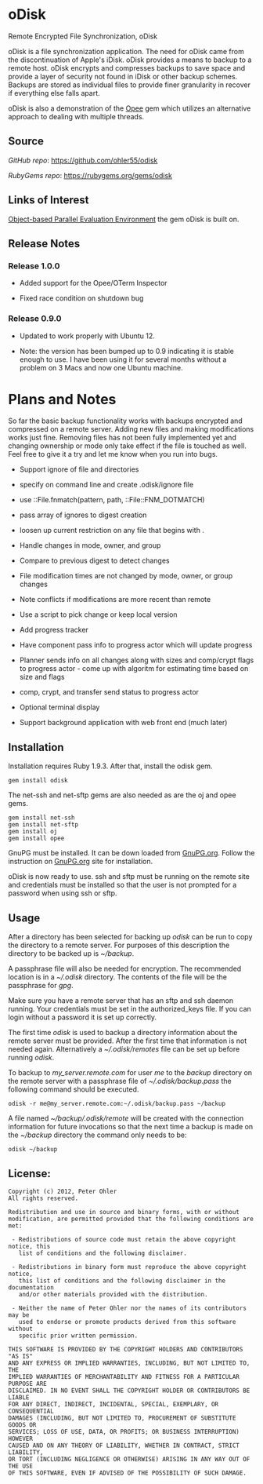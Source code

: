 oDisk
=====

Remote Encrypted File Synchronization, oDisk

oDisk is a file synchronization application. The need for oDisk came from the
discontinuation of Apple's iDisk. oDisk provides a means to backup to a remote
host. oDisk encrypts and compresses backups to save space and provide a layer
of security not found in iDisk or other backup schemes. Backups are stored as
individual files to provide finer granularity in recover if everything else
falls apart.

oDisk is also a demonstration of the [Opee](http://www.ohler.com/opee) gem
which utilizes an alternative approach to dealing with multiple threads.

## <a name="source">Source</a>

*GitHub* *repo*: https://github.com/ohler55/odisk

*RubyGems* *repo*: https://rubygems.org/gems/odisk

## <a name="links">Links of Interest</a>

[Object-based Parallel Evaluation Environment](http://www.ohler.com/opee) the gem oDisk is built on.

## <a name="release">Release Notes</a>

### Release 1.0.0

 - Added support for the Opee/OTerm Inspector

 - Fixed race condition on shutdown bug

### Release 0.9.0

 - Updated to work properly with Ubuntu 12. 

 - Note: the version has been bumped up to 0.9 indicating it is stable enough to use. I have been using it for several months without a problem on 3 Macs and now one Ubuntu machine.

# Plans and Notes

So far the basic backup functionality works with backups encrypted and compressed on a remote server. Adding new files
and making modifications works just fine. Removing files has not been fully implemented yet and changing ownership or
mode only take effect if the file is touched as well. Feel free to give it a try and let me know when you run into bugs.

 - Support ignore of file and directories
  - specify on command line and create .odisk/ignore file
   - use ::File.fnmatch(pattern, path, ::File::FNM_DOTMATCH)
  - pass array of ignores to digest creation
   - loosen up current restriction on any file that begins with .

 - Handle changes in mode, owner, and group
  - Compare to previous digest to detect changes
   - File modification times are not changed by mode, owner, or group changes
  - Note conflicts if modifications are more recent than remote
   - Use a script to pick change or keep local version

 - Add progress tracker
  - Have component pass info to progress actor which will update progress
   - Planner sends info on all changes along with sizes and comp/crypt flags to progress actor
    - come up with algoritm for estimating time based on size and flags
   - comp, crypt, and transfer send status to progress actor
  - Optional terminal display

 - Support background application with web front end (much later)

## Installation

Installation requires Ruby 1.9.3. After that, install the odisk gem.

    gem install odisk

The net-ssh and net-sftp gems are also needed as are the oj and opee gems.

    gem install net-ssh
    gem install net-sftp
    gem install oj
    gem install opee

GnuPG must be installed. It can be down loaded from
[GnuPG.org](http://www.gnupg.org). Follow the instruction on
[GnuPG.org](http://www.gnupg.org) site for installation.

oDisk is now ready to use. ssh and sftp must be running on the remote site and
credentials must be installed so that the user is not prompted for a password
when using ssh or sftp.

## Usage

After a directory has been selected for backing up *odisk* can be run to
copy the directory to a remote server. For purposes of this description the
directory to be backed up is *~/backup*.

A passphrase file will also be needed for encryption. The recommended location
is in a *~/.odisk* directory. The contents of the file will be the passphrase
for *gpg*.

Make sure you have a remote server that has an sftp and ssh daemon
running. Your credentials must be set in the authorized_keys file. If you can
login without a password it is set up correctly.

The first time *odisk* is used to backup a directory information about the
remote server must be provided. After the first time that information is not
needed again. Alternatively a *~/.odisk/remotes* file can be set up before
running *odisk*.

To backup to *my_server.remote.com* for user *me* to the *backup* directory on
the remote server with a passphrase file of *~/.odisk/backup.pass* the
following command should be executed.

    odisk -r me@my_server.remote.com:~/.odisk/backup.pass ~/backup

A file named *~/backup/.odisk/remote* will be created with the connection
information for future invocations so that the next time a backup is made on
the *~/backup* directory the command only needs to be:

    odisk ~/backup

## License:

    Copyright (c) 2012, Peter Ohler
    All rights reserved.
    
    Redistribution and use in source and binary forms, with or without
    modification, are permitted provided that the following conditions are met:
    
     - Redistributions of source code must retain the above copyright notice, this
       list of conditions and the following disclaimer.
    
     - Redistributions in binary form must reproduce the above copyright notice,
       this list of conditions and the following disclaimer in the documentation
       and/or other materials provided with the distribution.
    
     - Neither the name of Peter Ohler nor the names of its contributors may be
       used to endorse or promote products derived from this software without
       specific prior written permission.
    
    THIS SOFTWARE IS PROVIDED BY THE COPYRIGHT HOLDERS AND CONTRIBUTORS "AS IS"
    AND ANY EXPRESS OR IMPLIED WARRANTIES, INCLUDING, BUT NOT LIMITED TO, THE
    IMPLIED WARRANTIES OF MERCHANTABILITY AND FITNESS FOR A PARTICULAR PURPOSE ARE
    DISCLAIMED. IN NO EVENT SHALL THE COPYRIGHT HOLDER OR CONTRIBUTORS BE LIABLE
    FOR ANY DIRECT, INDIRECT, INCIDENTAL, SPECIAL, EXEMPLARY, OR CONSEQUENTIAL
    DAMAGES (INCLUDING, BUT NOT LIMITED TO, PROCUREMENT OF SUBSTITUTE GOODS OR
    SERVICES; LOSS OF USE, DATA, OR PROFITS; OR BUSINESS INTERRUPTION) HOWEVER
    CAUSED AND ON ANY THEORY OF LIABILITY, WHETHER IN CONTRACT, STRICT LIABILITY,
    OR TORT (INCLUDING NEGLIGENCE OR OTHERWISE) ARISING IN ANY WAY OUT OF THE USE
    OF THIS SOFTWARE, EVEN IF ADVISED OF THE POSSIBILITY OF SUCH DAMAGE.
